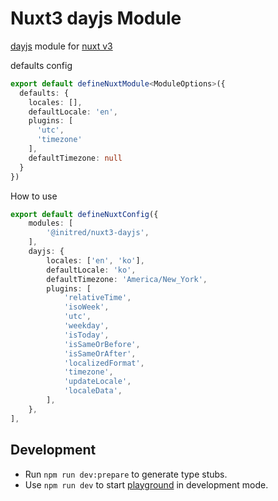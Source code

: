 # Nuxt3 dayjs Module

[dayjs](https://day.js.org/) module for [nuxt v3](https://nuxt.com/)

defaults config
```ts
export default defineNuxtModule<ModuleOptions>({
  defaults: {
    locales: [],
    defaultLocale: 'en',
    plugins: [
      'utc',
      'timezone'
    ],
    defaultTimezone: null
  }
})
```

How to use
```ts
export default defineNuxtConfig({
    modules: [
        '@initred/nuxt3-dayjs',
    ],
    dayjs: {
        locales: ['en', 'ko'],
        defaultLocale: 'ko',
        defaultTimezone: 'America/New_York',
        plugins: [
            'relativeTime',
            'isoWeek',
            'utc',
            'weekday',
            'isToday',
            'isSameOrBefore',
            'isSameOrAfter',
            'localizedFormat',
            'timezone',
            'updateLocale',
            'localeData',
        ],
    },   
],
```


## Development

- Run `npm run dev:prepare` to generate type stubs.
- Use `npm run dev` to start [playground](./playground) in development mode.
